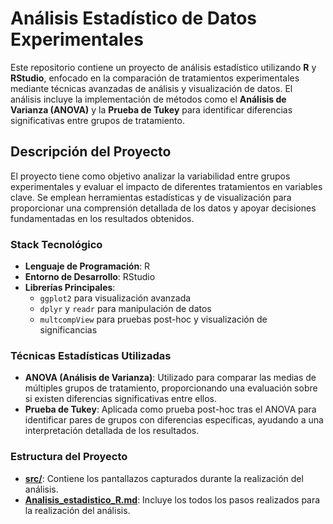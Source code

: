 # Análisis Estadístico de Datos Experimentales

Este repositorio contiene un proyecto de análisis estadístico utilizando **R** y **RStudio**, enfocado en la comparación de tratamientos experimentales mediante técnicas avanzadas de análisis y visualización de datos. El análisis incluye la implementación de métodos como el **Análisis de Varianza (ANOVA)** y la **Prueba de Tukey** para identificar diferencias significativas entre grupos de tratamiento.

## Descripción del Proyecto

El proyecto tiene como objetivo analizar la variabilidad entre grupos experimentales y evaluar el impacto de diferentes tratamientos en variables clave. Se emplean herramientas estadísticas y de visualización para proporcionar una comprensión detallada de los datos y apoyar decisiones fundamentadas en los resultados obtenidos.

### Stack Tecnológico

- **Lenguaje de Programación**: R
- **Entorno de Desarrollo**: RStudio
- **Librerías Principales**:
  - `ggplot2` para visualización avanzada
  - `dplyr` y `readr` para manipulación de datos
  - `multcompView` para pruebas post-hoc y visualización de significancias

### Técnicas Estadísticas Utilizadas

- **ANOVA (Análisis de Varianza)**: Utilizado para comparar las medias de múltiples grupos de tratamiento, proporcionando una evaluación sobre si existen diferencias significativas entre ellos.
- **Prueba de Tukey**: Aplicada como prueba post-hoc tras el ANOVA para identificar pares de grupos con diferencias específicas, ayudando a una interpretación detallada de los resultados.

### Estructura del Proyecto

- **[src/](https://github.com/HammerDev99/analisis_estadistico_datos_expetimentales/tree/main/src)**: Contiene los pantallazos capturados durante la realización del análisis.
- **[Analisis_estadistico_R.md]([http://example.net/](https://github.com/HammerDev99/analisis_estadistico_datos_expetimentales/blob/main/Analisis_estadistico_R.md))**: Incluye los todos los pasos realizados para la realización del análisis.
